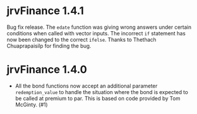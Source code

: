 # jrvFinance 1.4.1

Bug fix release. The `edate` function was giving wrong answers under certain conditions when called with vector inputs. The incorrect `if` statement has now been changed to the correct `ifelse`. Thanks to Thethach Chuaprapaisilp for finding the bug.

# jrvFinance 1.4.0

* All the bond functions now accept an additional parameter `redemption_value` to handle the situation where the bond is expected to be called at premium to par. This is based on code provided by Tom McGinty. (#1)
